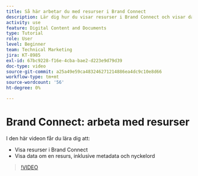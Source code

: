 ```yaml
---
title: Så här arbetar du med resurser i Brand Connect
description: Lär dig hur du visar resurser i Brand Connect och visar data om en resurs, inklusive metadata och nyckelord i [!UICONTROL Workfront DAM].
activity: use
feature: Digital Content and Documents
type: Tutorial
role: User
level: Beginner
team: Technical Marketing
jira: KT-8985
exl-id: 67bc9228-f16e-4cba-bae2-d223e9d79d39
doc-type: video
source-git-commit: a25a49e59ca483246271214886ea4dc9c10e8d66
workflow-type: tm+mt
source-wordcount: '56'
ht-degree: 0%

---
```


# Brand Connect: arbeta med resurser

I den här videon får du lära dig att:

* Visa resurser i Brand Connect
* Visa data om en resurs, inklusive metadata och nyckelord

>[!VIDEO](https://video.tv.adobe.com/v/335247/?quality=12&learn=on)
